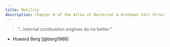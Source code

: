 ```yaml
---
title: Motility
description: Chapter 6 of the Atlas of Bacterial & Archaeal Cell Structure covers the structures that microbes use to move around their environments
---
```

> “...internal combustion engines do no better.”  
- Howard Berg [@berg1988]

